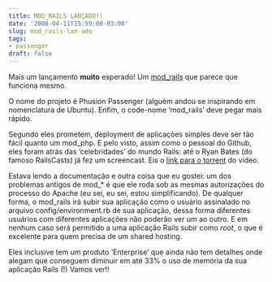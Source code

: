 ```yaml
---
title: MOD_RAILS LANÇADO!!
date: '2008-04-11T15:59:00-03:00'
slug: mod_rails-lan-ado
tags:
- passenger
draft: false
---
```




Mais um lançamento **muito** esperado! Um [mod\_rails](http://www.modrails.com/) que parece que funciona mesmo.

O nome do projeto é Phusion Passenger (alguém andou se inspirando em nomenclatura de Ubuntu). Enfim, o code-nome ‘mod\_rails’ deve pegar mais rápido.

Segundo eles prometem, deployment de aplicações simples deve ser tão fácil quanto um mod\_php. E pelo visto, assim como o pessoal do Github, eles foram atrás das ‘celebridades’ do mundo Rails: até o Ryan Bates (do famoso RailsCasts) já fez um screencast. Eis o [link para o torrent](http://www.modrails.com/videos/phusion_passenger_screencast.mov.torrent) do vídeo.

Estava lendo a documentação e outra coisa que eu gostei: um dos problemas antigos de mod\_\* é que ele roda sob as mesmas autorizações do processo do Apache (eu sei, eu sei, estou simplificando). De qualquer forma, o mod\_rails irá subir sua aplicação como o usuário assinalado no arquivo config/environment.rb de sua aplicação, dessa forma diferentes usuários com diferentes aplicações não poderão ver um ao outro. E em nenhum caso será permitido a uma aplicação Rails subir como _root_, o que é excelente para quem precisa de um shared hosting.

Eles inclusive tem um produto ‘Enterprise’ que ainda não tem detalhes onde alegam que conseguem diminuir em até 33% o uso de memória da sua aplicação Rails (!) Vamos ver!!

